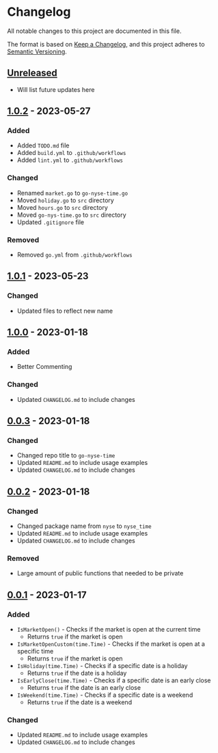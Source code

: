 # Changelog

All notable changes to this project are documented in this file.

The format is based on [Keep a Changelog], and this project adheres to [Semantic Versioning].

## [Unreleased]

- Will list future updates here

## [1.0.2] - 2023-05-27

### Added

- Added `TODO.md` file
- Added `build.yml` to `.github/workflows`
- Added `lint.yml` to `.github/workflows`

### Changed

- Renamed `market.go` to `go-nyse-time.go`
- Moved `holiday.go` to `src` directory
- Moved `hours.go` to `src` directory
- Moved `go-nys-time.go` to `src` directory
- Updated `.gitignore` file

### Removed

- Removed `go.yml` from `.github/workflows`

## [1.0.1] - 2023-05-23

### Changed

- Updated files to reflect new name

## [1.0.0] - 2023-01-18

### Added

- Better Commenting

### Changed

- Updated `CHANGELOG.md` to include changes

## [0.0.3] - 2023-01-18

### Changed

- Changed repo title to `go-nyse-time`
- Updated `README.md` to include usage examples
- Updated `CHANGELOG.md` to include changes

## [0.0.2] - 2023-01-18

### Changed

- Changed package name from `nyse` to `nyse_time`
- Updated `README.md` to include usage examples
- Updated `CHANGELOG.md` to include changes

### Removed

- Large amount of public functions that needed to be private

## [0.0.1] - 2023-01-17

### Added

- `IsMarketOpen()` - Checks if the market is open at the current time
  - Returns `true` if the market is open
- `IsMarketOpenCustom(time.Time)` - Checks if the market is open at a specific time
  - Returns `true` if the market is open
- `IsHoliday(time.Time)` - Checks if a specific date is a holiday
  - Returns `true` if the date is a holiday
- `IsEarlyClose(time.Time)` - Checks if a specific date is an early close
  - Returns `true` if the date is an early close
- `IsWeekend(time.Time)` - Checks if a specific date is a weekend
  - Returns `true` if the date is a weekend

### Changed

- Updated `README.md` to include usage examples
- Updated `CHANGELOG.md` to include changes

<!-- Links -->
[keep a changelog]: https://keepachangelog.com/en/1.0.0/
[semantic versioning]: https://semver.org/spec/v2.0.0.html

<!-- Versions -->
[unreleased]: https://github.com/ggoodwin/go-nyse-time/compare/v1.0.2...DEVELOP
[1.0.2]: https://github.com/ggoodwin/go-nyse-time/compare/v1.0.0...v1.0.1
[1.0.1]: https://github.com/ggoodwin/go-nyse-time/compare/v1.0.0...v1.0.1
[1.0.0]: https://github.com/ggoodwin/go-nyse-time/compare/v0.0.3...v1.0.0
[0.0.3]: https://github.com/ggoodwin/go-nyse-time/compare/v0.0.2...v0.0.3
[0.0.2]: https://github.com/ggoodwin/go-nyse-time/compare/v0.0.1...v0.0.2
[0.0.1]: https://github.com/ggoodwin/go-nyse-time/releases/tag/v0.0.1
